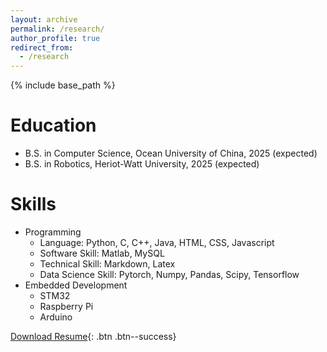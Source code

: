 ```yaml
---
layout: archive
permalink: /research/
author_profile: true
redirect_from:
  - /research
---
```


{% include base_path %}

Education
======
* B.S. in Computer Science, Ocean University of China, 2025 (expected)
* B.S. in Robotics, Heriot-Watt University, 2025 (expected)

  
Skills
======
* Programming
  * Language: Python, C, C++, Java, HTML, CSS, Javascript
  * Software Skill: Matlab, MySQL
  * Technical Skill: Markdown, Latex
  * Data Science Skill: Pytorch, Numpy, Pandas, Scipy, Tensorflow
* Embedded Development
  * STM32
  * Raspberry Pi
  * Arduino 

[Download Resume](https://raw.githubusercontent.com/juyujing/juyujing.github.io/master/files/Resume.pdf){: .btn .btn--success}
